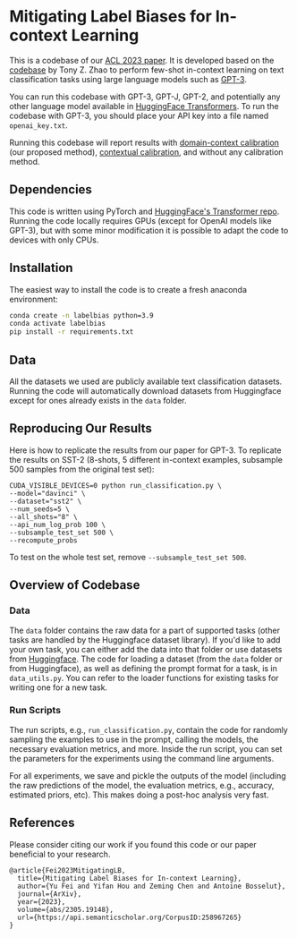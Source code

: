 # Mitigating Label Biases for In-context Learning

This is a codebase of our [ACL 2023 paper](https://arxiv.org/abs/2305.19148). It is developed based on the [codebase](https://github.com/tonyzhaozh/few-shot-learning/tree/main) by Tony Z. Zhao to perform few-shot in-context learning on text classification tasks using large language models such as [GPT-3](https://arxiv.org/abs/2005.14165).

You can run this codebase with GPT-3, GPT-J, GPT-2, and potentially any other language model available in [HuggingFace Transformers](https://huggingface.co/models). To run the codebase with GPT-3, you should place your API key into a file named `openai_key.txt`.

Running this codebase will report results with [domain-context calibration](https://arxiv.org/abs/2305.19148) (our proposed method), [contextual calibration](http://arxiv.org/abs/2102.09690), and without any calibration method.

## Dependencies

This code is written using PyTorch and [HuggingFace's Transformer repo](https://github.com/huggingface/pytorch-transformers). Running the code locally requires GPUs (except for OpenAI models like GPT-3), but with some minor modification it is possible to adapt the code to devices with only CPUs.

## Installation

The easiest way to install the code is to create a fresh anaconda environment:
```bash
conda create -n labelbias python=3.9
conda activate labelbias
pip install -r requirements.txt
```

## Data
All the datasets we used are publicly available text classification datasets. Running the code will automatically download datasets from Huggingface except for ones already exists in the `data` folder.

## Reproducing Our Results

Here is how to replicate the results from our paper for GPT-3. To replicate the results on SST-2 (8-shots, 5 different in-context examples, subsample 500 samples from the original test set):
```
CUDA_VISIBLE_DEVICES=0 python run_classification.py \
--model="davinci" \
--dataset="sst2" \
--num_seeds=5 \
--all_shots="8" \
--api_num_log_prob 100 \
--subsample_test_set 500 \
--recompute_probs
```

To test on the whole test set, remove `--subsample_test_set 500`.

## Overview of Codebase

### Data
The `data` folder contains the raw data for a part of supported tasks (other tasks are handled by the Huggingface dataset library). If you'd like to add your own task, you can either add the data into that folder or use datasets from [Huggingface](https://huggingface.co/datasets). The code for loading a dataset (from the `data` folder or from Huggingface), as well as defining the prompt format for a task, is in `data_utils.py`. You can refer to the loader functions for existing tasks for writing one for a new task.

### Run Scripts
The run scripts, e.g., `run_classification.py`, contain the code for randomly sampling the examples to use in the prompt, calling the models, the necessary evaluation metrics, and more. Inside the run script, you can set the parameters for the experiments using the command line arguments.

For all experiments, we save and pickle the outputs of the model (including the raw predictions of the model, the evaluation metrics, e.g., accuracy, estimated priors, etc). This makes doing a post-hoc analysis very fast.


## References

Please consider citing our work if you found this code or our paper beneficial to your research.
```
@article{Fei2023MitigatingLB,
  title={Mitigating Label Biases for In-context Learning},
  author={Yu Fei and Yifan Hou and Zeming Chen and Antoine Bosselut},
  journal={ArXiv},
  year={2023},
  volume={abs/2305.19148},
  url={https://api.semanticscholar.org/CorpusID:258967265}
}  	
```
